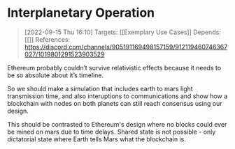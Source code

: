 
# Interplanetary Operation

> [2022-09-15 Thu 16:10] 
> Targets: [[Exemplary Use Cases]] 
> Depends: [[]] 
> References: <https://discord.com/channels/905191169498157159/912119460746367027/1019801291523903529>

Ethereum probably couldn’t survive relativistic effects because it needs to be so absolute about it’s timeline.

So we should make a simulation that includes earth to mars light transmission time, and also interuptions to communications and show how a blockchain with nodes on both planets can still reach consensus using our design.

This should be contrasted to Ethereum's design where no blocks could ever be mined on mars due to time delays.  Shared state is not possible - only dictatorial state where Earth tells Mars what the blockchain is.
